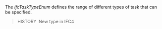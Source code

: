 The _IfcTaskTypeEnum_ defines the range of different types of task that can be specified.

> HISTORY&nbsp; New type in IFC4